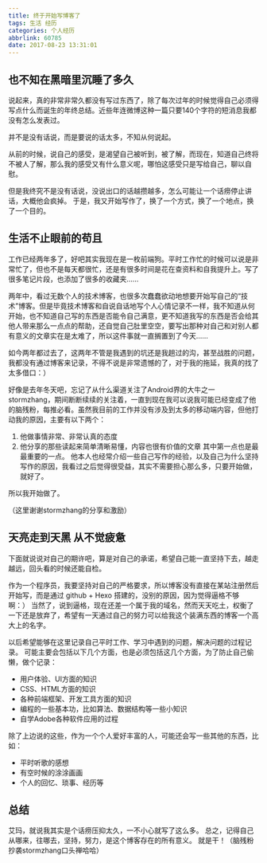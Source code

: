 ```yaml
---
title: 终于开始写博客了
tags: 生活 经历
categories: 个人经历
abbrlink: 60785
date: 2017-08-23 13:31:01
---
```


## 也不知在黑暗里沉睡了多久

说起来，真的非常非常久都没有写过东西了，除了每次过年的时候觉得自己必须得写点什么而诞生的年终总结。近些年连微博这种一篇只要140个字符的短消息我都没有怎么发表过。

并不是没有话说，而是要说的话太多，不知从何说起。

从前的时候，说自己的感受，是渴望自己被听到，被了解，而现在，知道自己终将不被人了解，那么我的感受又有什么意义呢，哪怕这感受只是写给自己，聊以自慰。

但是我终究不是没有话说，没说出口的话越攒越多，怎么可能让一个话痨停止讲话，大概他会疯掉。
于是，我又开始写作了，换了一个方式，换了一个地点，换了一个目的。

## 生活不止眼前的苟且

工作已经两年多了，好吧其实我现在是一枚前端狗。平时工作忙的时候可以说是非常忙了，但也不是每天都很忙，还是有很多时间是花在查资料和自我提升上。写了很多笔记片段，也添加了很多的收藏夹……

两年中，看过无数个人的技术博客，也很多次蠢蠢欲动地想要开始写自己的“技术”博客。但是毕竟技术博客和自说自话地写个人心情记录不一样，我不知道从何开始，也不知道自己写的东西是否能令自己满意，更不知道我写的东西是否会给其他人带来那么一点点的帮助，还自觉自己肚里空空，要写出那种对自己和对别人都有意义的文章实在是太难了，所以这件事就一直搁置到了今天……

如今两年都过去了，这两年不管是我遇到的坑还是我趟过的沟，甚至战胜的问题，我都没有通过博客来记录，不得不说是非常遗憾的了，对于我的拖延，我真的找了太多借口：）

好像是去年冬天吧，忘记了从什么渠道关注了Android界的大牛之一stormzhang，期间断断续续的关注着，一直到现在我可以说我可能已经变成了他的脑残粉，每推必看。虽然我目前的工作并没有涉及到太多的移动端内容，但他打动我的原因，主要有以下两个：
1. 他做事情非常、非常认真的态度
2. 他分享的那些读起来简单清晰易懂，内容也很有价值的文章
其中第一点也是最最重要的一点。
他本人也经常介绍一些自己写作的经验，以及自己为什么坚持写作的原因，我看过之后觉得很受益，其实不需要担心那么多，只要开始做，就好了。

所以我开始做了。

（这里谢谢stormzhang的分享和激励）

## 天亮走到天黑 从不觉疲惫

下面就说说对自己的期许吧，算是对自己的承诺，希望自己能一直坚持下去，越走越远，回头看的时候还能自检。

作为一个程序员，我要坚持对自己的严格要求，所以博客没有直接在某站注册然后开始写，而是通过 github + Hexo 搭建的，没别的原因，因为觉得逼格不够啊：）
当然了，说到逼格，现在还差一个属于我的域名，然而天天吃土，权衡了一下还是放弃了，希望有一天通过自己的努力可以给我这个装满东西的博客一个高大上的名字。

以后希望能够在这里记录自己平时工作、学习中遇到的问题，解决问题的过程记录。
可能主要会包括以下几个方面，也是必须包括这几个方面，为了防止自己偷懒，做个记录：
- 用户体验、UI方面的知识
- CSS、HTML方面的知识
- 各种前端框架、开发工具方面的知识
- 编程的一些基本功，比如算法、数据结构等一些小知识
- 自学Adobe各种软件应用的过程

除了上边说的这些，作为一个个人爱好丰富的人，可能还会写一些其他的东西，比如：
- 平时听歌的感想
- 有空时候的涂涂画画
- 个人的回忆、琐事、经历等

## 总结
艾玛，就说我其实是个话痨压抑太久，一不小心就写了这么多。
总之，记得自己从哪来，往哪去，坚持，努力，是这个博客存在的所有意义。
就是干！（脑残粉抄袭stormzhang口头禅哈哈）


